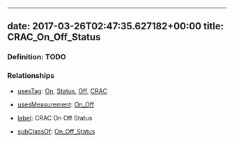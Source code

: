 
---
date: 2017-03-26T02:47:35.627182+00:00
title: CRAC_On_Off_Status
---
### Definition: TODO

### Relationships

* [usesTag](https://brickschema.org/schema/1.0/BrickFrame#usesTag): [On](https://brickschema.org/schema/1.0/BrickTag#On), [Status](https://brickschema.org/schema/1.0/BrickTag#Status), [Off](https://brickschema.org/schema/1.0/BrickTag#Off), [CRAC](https://brickschema.org/schema/1.0/BrickTag#CRAC)

* [usesMeasurement](https://brickschema.org/schema/1.0/BrickFrame#usesMeasurement): [On_Off](https://brickschema.org/schema/1.0/Brick#On_Off)

* [label](http://www.w3.org/2000/01/rdf-schema#label): CRAC On Off Status

* [subClassOf](http://www.w3.org/2000/01/rdf-schema#subClassOf): [On_Off_Status](https://brickschema.org/schema/1.0/Brick#On_Off_Status)
